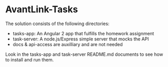 # AvantLink-Tasks

The solution consists of the following directories:

* tasks-app: An Angular 2 app that fulfills the homework assignment
* task-server: A node.js/Express simple server that mocks the API
* docs & api-access are auxilliary and are not needed

Look in the tasks-app and task-server README.md documents to see how to install and run them.
